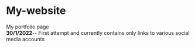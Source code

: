# My-website
My portfolio page<br>
**30/1/2022**--
First attempt and currently contains only links to various social media accounts
